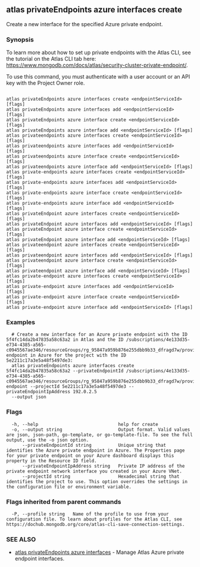 ## atlas privateEndpoints azure interfaces create

Create a new interface for the specified Azure private endpoint.


### Synopsis

To learn more about how to set up private endpoints with the Atlas CLI, see the tutorial on the Atlas CLI tab here: https://www.mongodb.com/docs/atlas/security-cluster-private-endpoint/.

To use this command, you must authenticate with a user account or an API key with the Project Owner role.



```

atlas privateEndpoints azure interfaces create <endpointServiceId> [flags]
atlas privateEndpoints azure interfaces add <endpointServiceId> [flags]
atlas privateEndpoints azure interface create <endpointServiceId> [flags]
atlas privateEndpoints azure interface add <endpointServiceId> [flags]
atlas privateendpoints azure interfaces create <endpointServiceId> [flags]
atlas privateendpoints azure interfaces add <endpointServiceId> [flags]
atlas privateendpoints azure interface create <endpointServiceId> [flags]
atlas privateendpoints azure interface add <endpointServiceId> [flags]
atlas private-endpoints azure interfaces create <endpointServiceId> [flags]
atlas private-endpoints azure interfaces add <endpointServiceId> [flags]
atlas private-endpoints azure interface create <endpointServiceId> [flags]
atlas private-endpoints azure interface add <endpointServiceId> [flags]
atlas privateEndpoint azure interfaces create <endpointServiceId> [flags]
atlas privateEndpoint azure interfaces add <endpointServiceId> [flags]
atlas privateEndpoint azure interface create <endpointServiceId> [flags]
atlas privateEndpoint azure interface add <endpointServiceId> [flags]
atlas privateendpoint azure interfaces create <endpointServiceId> [flags]
atlas privateendpoint azure interfaces add <endpointServiceId> [flags]
atlas privateendpoint azure interface create <endpointServiceId> [flags]
atlas privateendpoint azure interface add <endpointServiceId> [flags]
atlas private-endpoint azure interfaces create <endpointServiceId> [flags]
atlas private-endpoint azure interfaces add <endpointServiceId> [flags]
atlas private-endpoint azure interface create <endpointServiceId> [flags]
atlas private-endpoint azure interface add <endpointServiceId> [flags]
```

### Examples

```
  # Create a new interface for an Azure private endpoint with the ID 5f4fc14da2b47835a58c63a2 in Atlas and the ID /subscriptions/4e133d35-e734-4385-a565-c0945567ae346/resourceGroups/rg_95847a959b876e255dbb9b33_dfragd7w/providers/Microsoft.Network/privateEndpoints/test-endpoint in Azure for the project with the ID 5e2211c17a3e5a48f5497de3:
  atlas privateEndpoints azure interfaces create 5f4fc14da2b47835a58c63a2 --privateEndpointId /subscriptions/4e133d35-e734-4385-a565-c0945567ae346/resourceGroups/rg_95847a959b876e255dbb9b33_dfragd7w/providers/Microsoft.Network/privateEndpoints/test-endpoint --projectId 5e2211c17a3e5a48f5497de3 --privateEndpointIpAddress 192.0.2.5
  --output json
```


### Flags

```
  -h, --help                              help for create
  -o, --output string                     Output format. Valid values are json, json-path, go-template, or go-template-file. To see the full output, use the -o json option.
      --privateEndpointId string          Unique string that identifies the Azure private endpoint in Azure. The Properties page for your private endpoint on your Azure dashboard displays this property in the Resource ID field.
      --privateEndpointIpAddress string   Private IP address of the private endpoint network interface you created in your Azure VNet.
      --projectId string                  Hexadecimal string that identifies the project to use. This option overrides the settings in the configuration file or environment variable.

```


### Flags inherited from parent commands

```
  -P, --profile string   Name of the profile to use from your configuration file. To learn about profiles for the Atlas CLI, see https://dochub.mongodb.org/core/atlas-cli-save-connection-settings.

```

### SEE ALSO


* [atlas privateEndpoints azure interfaces](atlas_privateEndpoints_azure_interfaces.md)	- Manage Atlas Azure private endpoint interfaces.




